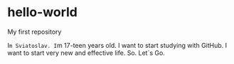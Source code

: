 # hello-world
My first repository

I`m Sviatoslav. I`m 17-teen years old. I want to start studying with GitHub. I want to start very new and effective life.
So. Let`s Go.
